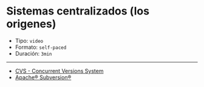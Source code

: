 # Sistemas centralizados (los origenes)

* Tipo: `video`
* Formato: `self-paced`
* Duración: `3min`

***

* [CVS - Concurrent Versions System](https://www.nongnu.org/cvs/)
* [Apache® Subversion®](https://subversion.apache.org/)
